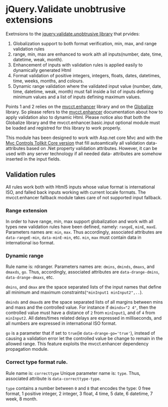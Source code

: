 # jQuery.Validate unobtrusive extensions
Exetnsions to the [jquery.validate.unobtrusive library](https://github.com/aspnet/jquery-validation-unobtrusive) that prvides:
1. Globalization support to both format verification, min, max, and range validation rules
2. range, min, max are enhanced to work aith all inputs(number, date, time, datetime, weak, month).
3. Enhancement of inputs with validation rules is applied easily to dynamically generated Html
4. Format validation of positive integers, integers, floats, dates, datetimes, time, weeks, months, and colours.
5. Dynamic range validation where the validated input value (number, date, time, datetime, weak, month) must fall inside
a list of inputs defining minimum values and a list of inputs defining maximum values.

Points 1 and 2 relies on the [mvcct.enhancer](https://github.com/MvcControlsToolkit/mvcct-enhancer) library and on the 
[Globalize](https://github.com/jquery/globalize) library. So please refers to the [mvcct.enhancer](https://github.com/MvcControlsToolkit/mvcct-enhancer) 
documentation about how to apply validation also to dynamic Html. Please notice also that both the Globalize library and the mvcct.enhancer.basic.input optional module
must be loaded and registred for this library to work properly.

This module has been designed to work with Asp.net core Mvc and with the [Mvc Controls Tollkit Core version](https://github.com/MvcControlsToolkit/MvcControlsToolkit.Core) that 
fill autoamtically all validation data- attributes based on .Net property validation attributes. 
However, it can be used with any server technology if all needed data- attributes are somehow inserted 
in the input fields.

## Validation rules

All rules work both with Html5 inputs whose value format is international ISO, and falled back inputs 
working with current locale formats. The mvcct.enhancer fallback module takes care of not supported input 
fallback.

### Range extension
In order to have range, min, max support globalization and work with all types new validation rules have been defined,
namely: `rangeE`, `minE`, `maxE`.
Parameters names are: `min`, `max`. Thus accordingly, associated attributes are `data-rangeE-min`, `data-minE-min`, etc.
`min`, `max` must contain data in international iso format.

### Dynamic range
Rule name is: rdranger.
Parameters names are: `dmins`, `dminds`, `dmaxs`, and `dmaxds`, `go`. Thus, accordingly, associated attributes are `data-drange-dmins`, `data-drange-dmaxs`, etc.

`dmins`, and `dmax` are the space separated lists of the input names that define all minimum and maximum 
constraints(`"minInput1 minInput2",..`).

`dminds` and `dmaxd`s are the space separated lists of all margins between mins and maxs and the controlled value.
For instance if `dminds="2 4"`, then the controlled value must have a distance of `2` from `minInput1`, and of `4` from `minInput2`.
All dates/times related delays are expressed in milliseconds, and all numbers are expressed in international ISO format.

`go` is a parameter that if set to `true`(ie `data-drange-go='true'`), instead of causing a validation error
let the controlled value be change to remain in the allowed range. This feature exploits the mvcct.enhancer dependency propagation module.

### Correct type format rule.
Rule name is: `correcttype`
Unique parameter name is: `type`. Thus, associated attribute is `data-correcttype-type`.

`type` contains a number between `0` and `8` that encodes the type:
0 free format, 1 positive integer, 2 integer, 3 float, 4 time, 5 date, 6 datetime, 7 week, 8 month.




